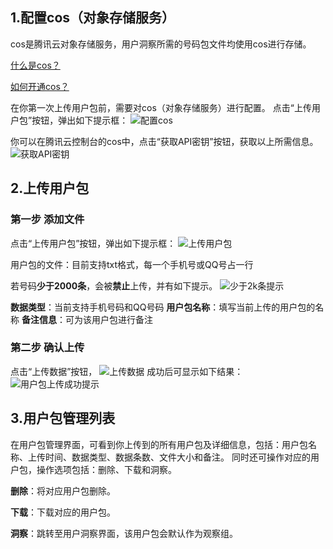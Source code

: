 
## 1.配置cos（对象存储服务）

cos是腾讯云对象存储服务，用户洞察所需的号码包文件均使用cos进行存储。

[什么是cos？](/document/product/436/6222)

[如何开通cos？](/document/product/436/6231)

在你第一次上传用户包前，需要对cos（对象存储服务）进行配置。
点击“上传用户包”按钮，弹出如下提示框：
![配置cos](https://mc.qcloudimg.com/static/img/cf508329ae35ec17df618909615b3ca0/image.png)

你可以在腾讯云控制台的cos中，点击“获取API密钥”按钮，获取以上所需信息。
![获取API密钥](https://mc.qcloudimg.com/static/img/f4ed3275d5cf8aadf88f034f81c5f5ec/image.png)


## 2.上传用户包
### 第一步 添加文件
点击“上传用户包”按钮，弹出如下提示框：
![上传用户包](https://mc.qcloudimg.com/static/img/b6a7b8d03842b37ecd4e2b33fbf1fae6/image.png)

用户包的文件：目前支持txt格式，每一个手机号或QQ号占一行

若号码**少于2000条**，会被**禁止**上传，并有如下提示。
![少于2k条提示](https://mc.qcloudimg.com/static/img/427a8e62165e7dadbd9a0bc5587c6592/image.png)

**数据类型**：当前支持手机号码和QQ号码
**用户包名称**：填写当前上传的用户包的名称
**备注信息**：可为该用户包进行备注

### 第二步 确认上传
点击“上传数据”按钮，
![上传数据](https://mc.qcloudimg.com/static/img/7de22b2822746d763e5a1116619e7560/image.png)
成功后可显示如下结果：
![用户包上传成功提示](https://mc.qcloudimg.com/static/img/a9b32692b96450f23df0c00fbb361880/image.png)


## 3.用户包管理列表
在用户包管理界面，可看到你上传到的所有用户包及详细信息，包括：用户包名称、上传时间、数据类型、数据条数、文件大小和备注。
同时还可操作对应的用户包，操作选项包括：删除、下载和洞察。

**删除**：将对应用户包删除。

**下载**：下载对应的用户包。

**洞察**：跳转至用户洞察界面，该用户包会默认作为观察组。
